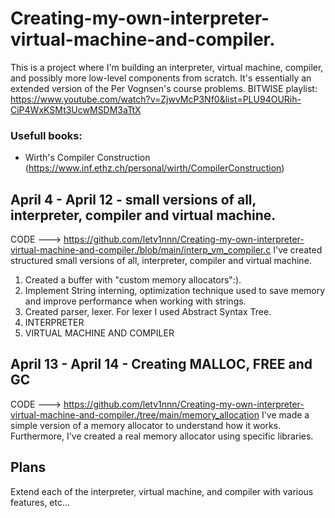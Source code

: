 # Creating-my-own-interpreter-virtual-machine-and-compiler.

This is a project where I'm building an interpreter, virtual machine, compiler, and possibly more low-level components from scratch. It's essentially an extended version of the Per Vognsen's course problems.
BITWISE playlist: https://www.youtube.com/watch?v=ZjwvMcP3Nf0&list=PLU94OURih-CiP4WxKSMt3UcwMSDM3aTtX
### Usefull books:
- Wirth's Compiler Construction (https://www.inf.ethz.ch/personal/wirth/CompilerConstruction)

## April 4 - April 12 - small versions of all, interpreter, compiler and virtual machine.
CODE ---> https://github.com/letv1nnn/Creating-my-own-interpreter-virtual-machine-and-compiler./blob/main/interp_vm_compiler.c
I've created structured small versions of all, interpreter, compiler and virtual machine.
1. Created a buffer with "custom memory allocators":).
2. Implement String interning, optimization technique used to save memory and improve performance when working with strings.
3. Created parser, lexer. For lexer I used Abstract Syntax Tree.
4. INTERPRETER
5. VIRTUAL MACHINE AND COMPILER

## April 13 - April 14 - Creating MALLOC, FREE and GC
CODE ---> https://github.com/letv1nnn/Creating-my-own-interpreter-virtual-machine-and-compiler./tree/main/memory_allocation
I've made a simple version of a memory allocator to understand how it works. 
Furthermore, I've created a real memory allocator using specific libraries.

## Plans
Extend each of the interpreter, virtual machine, and compiler with various features, etc...

